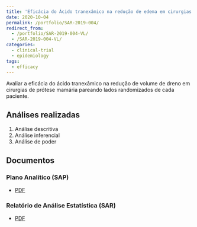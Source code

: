 ```yaml
---
title: 'Eficácia do Ácido tranexâmico na redução de edema em cirurgias plásticas de prótese mamária: projeto piloto'
date: 2020-10-04
permalink: /portfolio/SAR-2019-004/
redirect_from:
  - /portfolio/SAR-2019-004-VL/
  - /SAR-2019-004-VL/
categories:
  - clinical-trial
  - epidemiology
tags:
  - efficacy
---
```


Avaliar a eficácia do ácido tranexâmico na redução de volume de dreno em cirurgias de prótese mamária pareando lados randomizados de cada paciente.

## Análises realizadas

1. Análise descritiva
1. Análise inferencial
1. Análise de poder

## Documentos

### Plano Analítico (SAP)

- [PDF][sap]

### Relatório de Análise Estatística (SAR)

- [PDF][sar]

<!-- --- -->

[sap]: /files/SAP-2019-004-VL-v01.pdf

[sar]: /files/SAR-2019-004-VL-v01.pdf
